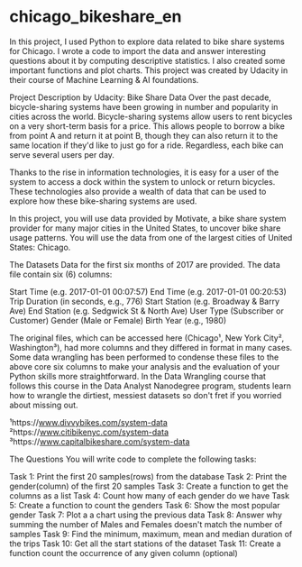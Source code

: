 # chicago_bikeshare_en
In this project, I used Python to explore data related to bike share systems for Chicago. I wrote a code to import the data and answer interesting questions about it by computing descriptive statistics. I also created some important functions and plot charts. This project was created by Udacity in their course of Machine Learning &amp; AI foundations.


Project Description by Udacity:
Bike Share Data
Over the past decade, bicycle-sharing systems have been growing in number and popularity in cities across the world. Bicycle-sharing systems allow users to rent bicycles on a very short-term basis for a price. This allows people to borrow a bike from point A and return it at point B, though they can also return it to the same location if they'd like to just go for a ride. Regardless, each bike can serve several users per day.

Thanks to the rise in information technologies, it is easy for a user of the system to access a dock within the system to unlock or return bicycles. These technologies also provide a wealth of data that can be used to explore how these bike-sharing systems are used.

In this project, you will use data provided by Motivate, a bike share system provider for many major cities in the United States, to uncover bike share usage patterns. You will use the data from one of the largest cities of United States: Chicago.

The Datasets
Data for the first six months of 2017 are provided. The data file contain six (6) columns:

Start Time (e.g. 2017-01-01 00:07:57)
End Time (e.g. 2017-01-01 00:20:53)
Trip Duration (in seconds, e.g., 776)
Start Station (e.g. Broadway & Barry Ave)
End Station (e.g. Sedgwick St & North Ave)
User Type (Subscriber or Customer)
Gender (Male or Female)
Birth Year (e.g., 1980)


The original files, which can be accessed here (Chicago¹, New York City², Washington³), had more columns and they differed in format in many cases. Some data wrangling has been performed to condense these files to the above core six columns to make your analysis and the evaluation of your Python skills more straightforward. In the Data Wrangling course that follows this course in the Data Analyst Nanodegree program, students learn how to wrangle the dirtiest, messiest datasets so don't fret if you worried about missing out.

¹https://www.divvybikes.com/system-data
²https://www.citibikenyc.com/system-data
³https://www.capitalbikeshare.com/system-data


The Questions
You will write code to complete the following tasks:

Task 1: Print the first 20 samples(rows) from the database
Task 2: Print the gender(column) of the first 20 samples
Task 3: Create a function to get the columns as a list
Task 4: Count how many of each gender do we have
Task 5: Create a function to count the genders
Task 6: Show the most popular gender
Task 7: Plot a a chart using the previous data
Task 8: Answer why summing the number of Males and Females doesn't match the number of samples
Task 9: Find the minimum, maximum, mean and median duration of the trips
Task 10: Get all the start stations of the dataset
Task 11: Create a function count the occurrence of any given column (optional)
